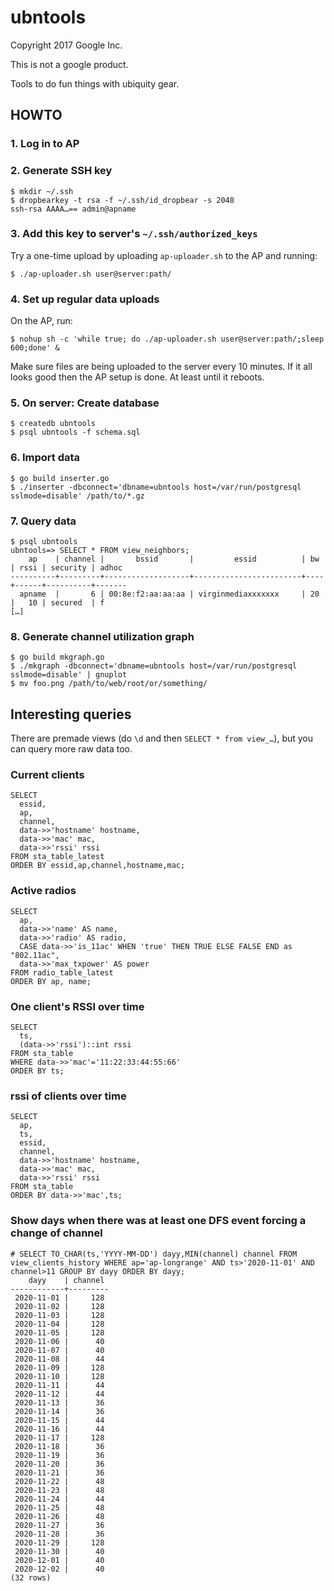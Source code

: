 # ubntools

Copyright 2017 Google Inc.

This is not a google product.

Tools to do fun things with ubiquity gear.

## HOWTO

### 1. Log in to AP

### 2. Generate SSH key

```
$ mkdir ~/.ssh
$ dropbearkey -t rsa -f ~/.ssh/id_dropbear -s 2048
ssh-rsa AAAA…== admin@apname
```

### 3. Add this key to server's `~/.ssh/authorized_keys`

Try a one-time upload by uploading `ap-uploader.sh` to the AP and running:
```
$ ./ap-uploader.sh user@server:path/
```

### 4. Set up regular data uploads

On the AP, run:
```
$ nohup sh -c 'while true; do ./ap-uploader.sh user@server:path/;sleep 600;done' &
```

Make sure files are being uploaded to the server every 10 minutes. If it all
looks good then the AP setup is done. At least until it reboots.

### 5. On server: Create database

```
$ createdb ubntools
$ psql ubntools -f schema.sql
```

### 6. Import data

```
$ go build inserter.go
$ ./inserter -dbconnect='dbname=ubntools host=/var/run/postgresql sslmode=disable' /path/to/*.gz
```

### 7. Query data

```
$ psql ubntools
ubntools=> SELECT * FROM view_neighbors;
    ap    | channel |       bssid       |         essid          | bw | rssi | security | adhoc
----------+---------+-------------------+------------------------+----+------+----------+-------
  apname  |       6 | 00:8e:f2:aa:aa:aa | virginmediaxxxxxxx     | 20 |   10 | secured  | f
[…]
```

### 8. Generate channel utilization graph

```
$ go build mkgraph.go
$ ./mkgraph -dbconnect='dbname=ubntools host=/var/run/postgresql sslmode=disable' | gnuplot
$ mv foo.png /path/to/web/root/or/something/
```

## Interesting queries

There are premade views (do `\d` and then `SELECT * from view_…`),
but you can query more raw data too.

### Current clients
```
SELECT
  essid,
  ap,
  channel,
  data->>'hostname' hostname,
  data->>'mac' mac,
  data->>'rssi' rssi
FROM sta_table_latest
ORDER BY essid,ap,channel,hostname,mac;
```

### Active radios
```
SELECT
  ap,
  data->>'name' AS name,
  data->>'radio' AS radio,
  CASE data->>'is_11ac' WHEN 'true' THEN TRUE ELSE FALSE END as "802.11ac",
  data->>'max_txpower' AS power
FROM radio_table_latest
ORDER BY ap, name;
```

### One client's RSSI over time
```
SELECT
  ts,
  (data->>'rssi')::int rssi
FROM sta_table
WHERE data->>'mac'='11:22:33:44:55:66'
ORDER BY ts;
```

### rssi of clients over time
```
SELECT
  ap,
  ts,
  essid,
  channel,
  data->>'hostname' hostname,
  data->>'mac' mac,
  data->>'rssi' rssi
FROM sta_table
ORDER BY data->>'mac',ts;
```

### Show days when there was at least one DFS event forcing a change of channel

```
# SELECT TO_CHAR(ts,'YYYY-MM-DD') dayy,MIN(channel) channel FROM view_clients_history WHERE ap='ap-longrange' AND ts>'2020-11-01' AND channel>11 GROUP BY dayy ORDER BY dayy;
    dayy    | channel 
------------+---------
 2020-11-01 |     128
 2020-11-02 |     128
 2020-11-03 |     128
 2020-11-04 |     128
 2020-11-05 |     128
 2020-11-06 |      40
 2020-11-07 |      40
 2020-11-08 |      44
 2020-11-09 |     128
 2020-11-10 |     128
 2020-11-11 |      44
 2020-11-12 |      44
 2020-11-13 |      36
 2020-11-14 |      36
 2020-11-15 |      44
 2020-11-16 |      44
 2020-11-17 |     128
 2020-11-18 |      36
 2020-11-19 |      36
 2020-11-20 |      36
 2020-11-21 |      36
 2020-11-22 |      48
 2020-11-23 |      48
 2020-11-24 |      44
 2020-11-25 |      48
 2020-11-26 |      48
 2020-11-27 |      36
 2020-11-28 |      36
 2020-11-29 |     128
 2020-11-30 |      40
 2020-12-01 |      40
 2020-12-02 |      40
(32 rows)
```
